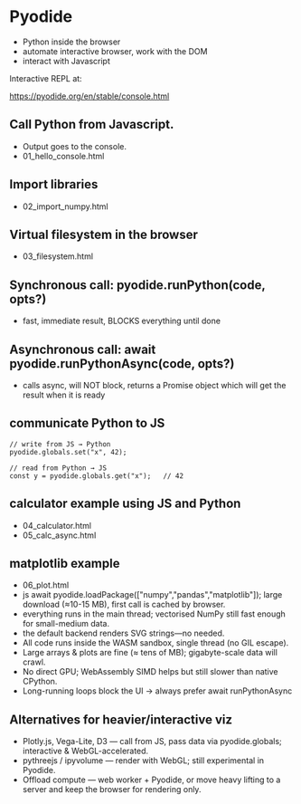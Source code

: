 # Pyodide

- Python inside the browser
- automate interactive browser, work with the DOM
- interact with Javascript


Interactive REPL at:

https://pyodide.org/en/stable/console.html

## Call Python from Javascript.
- Output goes to the console.
- 01_hello_console.html

## Import libraries
- 02_import_numpy.html

## Virtual filesystem in the browser
- 03_filesystem.html

## Synchronous call: pyodide.runPython(code, opts?)
- fast, immediate result, BLOCKS everything until done

## Asynchronous call: await pyodide.runPythonAsync(code, opts?)
- calls async, will NOT block, returns a Promise object which will get the result when it is ready

## communicate Python to JS
```
// write from JS → Python
pyodide.globals.set("x", 42);

// read from Python → JS
const y = pyodide.globals.get("x");   // 42
```

## calculator example using JS and Python
- 04_calculator.html
- 05_calc_async.html

## matplotlib example
- 06_plot.html
- js await pyodide.loadPackage(["numpy","pandas","matplotlib"]);
  large download (≈10-15 MB), first call is cached by browser.
-  everything runs in the main thread; vectorised NumPy still fast enough for small-medium data.
- the default backend renders SVG strings—no <canvas> needed.
- All code runs inside the WASM sandbox, single thread (no GIL escape).
- Large arrays & plots are fine (≈ tens of MB); gigabyte-scale data will crawl.
- No direct GPU; WebAssembly SIMD helps but still slower than native CPython.
- Long-running loops block the UI → always prefer await runPythonAsync

## Alternatives for heavier/interactive viz
- Plotly.js, Vega-Lite, D3 — call from JS, pass data via pyodide.globals; interactive & WebGL-accelerated.
- pythreejs / ipyvolume — render with WebGL; still experimental in Pyodide.
- Offload compute — web worker + Pyodide, or move heavy lifting to a server and keep the browser for rendering only.
